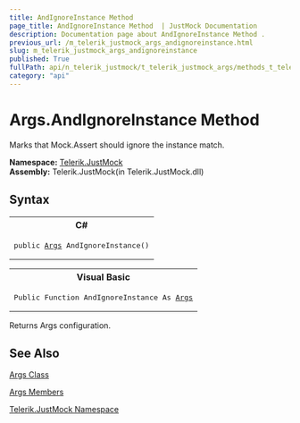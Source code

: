 ```yaml
---
title: AndIgnoreInstance Method 
page_title: AndIgnoreInstance Method  | JustMock Documentation
description: Documentation page about AndIgnoreInstance Method .
previous_url: /m_telerik_justmock_args_andignoreinstance.html
slug: m_telerik_justmock_args_andignoreinstance
published: True
fullPath: api/n_telerik_justmock/t_telerik_justmock_args/methods_t_telerik_justmock_args/m_telerik_justmock_args_andignoreinstance
category: "api"
---
```


# Args.AndIgnoreInstance Method



Marks that Mock.Assert should ignore the instance match.


 **Namespace:**  [Telerik.JustMock](n_telerik_justmock) <br> **Assembly:** Telerik.JustMock(in Telerik.JustMock.dll)
## Syntax


<div id="syntaxCodeBlocks" class="code"><span codeLanguage="CSharp"><table><tr><th>C#</th></tr><tr><td><pre xml:space="preserve"><span class="keyword">public</span> <a href="T_Telerik_JustMock_Args.html">Args</a> <span class="identifier">AndIgnoreInstance</span>()</pre></td></tr></table></span><span codeLanguage="VisualBasicDeclaration"><table><tr><th>Visual Basic</th></tr><tr><td><pre xml:space="preserve"><span class="keyword">Public</span> <span class="keyword">Function</span> <span class="identifier">AndIgnoreInstance</span> <span class="keyword">As</span> <a href="T_Telerik_JustMock_Args.html">Args</a></pre></td></tr></table></span></div>
Returns Args configuration.

## See Also



 [Args Class](t_telerik_justmock_args) 

 [Args Members](allmembers_t_telerik_justmock_args) 

 [Telerik.JustMock Namespace](n_telerik_justmock) 



